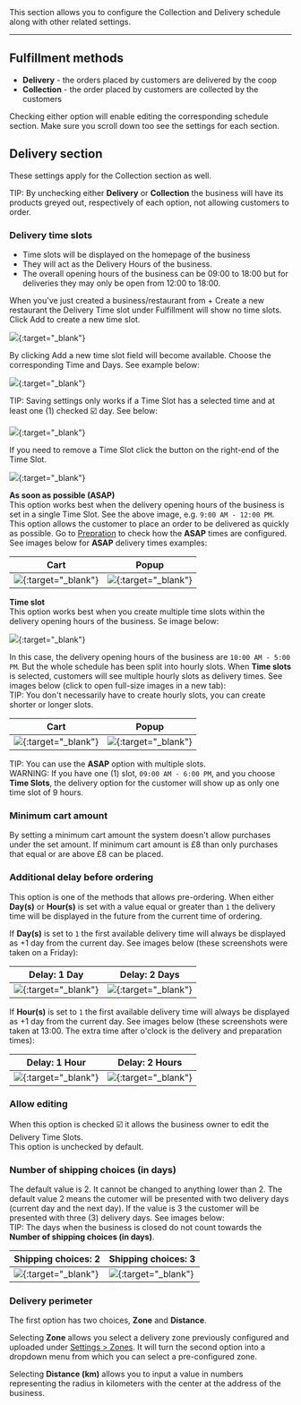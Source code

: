 <div class="alert alert-info" role="alert">
This section allows you to configure the Collection and Delivery schedule along with other related settings.
</div>

* * *

## Fulfillment methods

- **Delivery** - the orders placed by customers are delivered by the coop
- **Collection** - the order placed by customers are collected by the customers

Checking either option will enable editing the corresponding schedule section.
Make sure you scroll down too see the settings for each section.

## Delivery section

<div class="alert alert-info" role="alert">
These settings apply for the Collection section as well.
</div>

<span class="badge badge-info">TIP:</span><span> By unchecking either <strong>Delivery</strong> or <strong>Collection</strong> the business will have its products greyed out, respectively of each option, not allowing customers to order.</span>

### Delivery time slots

<div class="alert alert-warning" role="alert">
<ul>
<li>Time slots will be displayed on the homepage of the business</li>
<li>They will act as the Delivery Hours of the business.</li>
<li>The overall opening hours of the business can be 09:00 to 18:00 but for deliveries they may only be open from 12:00 to 18:00.</li></ul>
</div>

When you've just created a business/restaurant from <span class="badge badge-success">+ Create a new restaurant</span> the Delivery Time slot under Fulfillment will show no time slots.
Click <span class="badge badge-success">Add</span> to create a new time slot.

[![](/assets/images/deliveryTimeSlotsAdd.png)](/assets/images/deliveryTimeSlotsAdd.png){:target="\_blank"}

By clicking <span class="badge badge-success">Add</span> a new time slot field will become available. Choose the corresponding Time and Days. See example below:

[![](/assets/images/deliveryTimeSlotsSelectedWeekend.png)](/assets/images/deliveryTimeSlotsSelectedWeekend.png){:target="\_blank"}

<span class="badge badge-info">TIP:</span><span> Saving settings only works if a Time Slot has a selected time and at least one (1) checked ☑️ day. See below:</span>

[![](/assets/images/deliveryTimeSlotSave.png)](/assets/images/deliveryTimeSlotSave.png){:target="\_blank"}

If you need to remove a Time Slot click the <i class="fas fa-times"></i> button on the right-end of the Time Slot.

[![](/assets/images/deliveryTimeSlotRemove.png)](/assets/images/deliveryTimeSlotRemove.png){:target="\_blank"}

**As soon as possible (ASAP)**<br>
This option works best when the delivery opening hours of the business is set in a single Time Slot. See the above image, e.g. `9:00 AM - 12:00 PM`.
This option allows the customer to place an order to be delivered as quickly as possible. Go to [Prepration](../product-settings/preparation.md) to check how the **ASAP** times are configured.
See images below for **ASAP** delivery times examples:

| Cart                                                                                         | Popup                                                                                          |
| -------------------------------------------------------------------------------------------- | ---------------------------------------------------------------------------------------------- |
| [![](/assets/images/ASAPTimesCart.png)](/assets/images/ASAPTimesCart.png){:target="\_blank"} | [![](/assets/images/ASAPTimesPopup.png)](/assets/images/ASAPTimesPopup.png){:target="\_blank"} |

**Time slot**<br>
This option works best when you create multiple time slots within the delivery opening hours of the business. Se image below:

[![](/assets/images/multipleDeliveryTimeSlots.png)](/assets/images/multipleDeliveryTimeSlots.png){:target="\_blank"}

In this case, the delivery opening hours of the business are `10:00 AM - 5:00 PM`. But the whole schedule has been split into hourly slots. When **Time slots** is selected, customers will see multiple hourly slots as delivery times. See images below (click to open full-size images in a new tab):<br>
<span class="badge badge-info">TIP:</span><span> You don't necessarily have to create hourly slots, you can create shorter or longer slots.</span>

| Cart                                                                                             | Popup                                                                                              |
| ------------------------------------------------------------------------------------------------ | -------------------------------------------------------------------------------------------------- |
| [![](/assets/images/hourlySlotsCart.png)](/assets/images/hourlySlotsCart.png){:target="\_blank"} | [![](/assets/images/hourlySlotsPopup.png)](/assets/images/hourlySlotsPopup.png){:target="\_blank"} |

<span class="badge badge-info">TIP:</span><span> You can use the <strong>ASAP</strong> option with multiple slots.</span><br>
<span class="badge badge-warning">WARNING:</span><span> If you have one (1) slot, `09:00 AM - 6:00 PM`, and you choose <strong>Time Slots</strong>, the delivery option for the customer will show up as only one time slot of 9 hours.</span>

### Minimum cart amount

By setting a minimum cart amount the system doesn't allow purchases under the set amount.
If minimum cart amount is £8 than only purchases that equal or are above £8 can be placed.

### Additional delay before ordering

This option is one of the methods that allows pre-ordering.
When either **Day(s)** or **Hour(s)** is set with a value equal or greater than `1` the delivery time will be displayed in the future from the current time of ordering.

If **Day(s)** is set to `1` the first available delivery time will always be displayed as +1 day from the current day. See images below (these screenshots were taken on a Friday):

| Delay: 1 Day                                                                                             | Delay: 2 Days                                                                                              |
| -------------------------------------------------------------------------------------------------------- | ---------------------------------------------------------------------------------------------------------- |
| [![](/assets/images/additionalDelay1Day.png)](/assets/images/additionalDelay1Day.png){:target="\_blank"} | [![](/assets/images/additionalDelay2Days.png)](/assets/images/additionalDelay2Days.png){:target="\_blank"} |

If **Hour(s)** is set to `1` the first available delivery time will always be displayed as +1 day from the current day. See images below (these screenshots were taken at 13:00. The extra time after o'clock is the delivery and preparation times):

| Delay: 1 Hour                                                                                              | Delay: 2 Hours                                                                                               |
| ---------------------------------------------------------------------------------------------------------- | ------------------------------------------------------------------------------------------------------------ |
| [![](/assets/images/additionalDelay1Hour.png)](/assets/images/additionalDelay1Hour.png){:target="\_blank"} | [![](/assets/images/additionalDelay2Hours.png)](/assets/images/additionalDelay2Hours.png){:target="\_blank"} |

### Allow editing

When this option is checked ☑️ it allows the business owner to edit the Delivery Time Slots.<br>
This option is unchecked by default.

<!---

### Slot approximation

**5 minutes**<br>
Is the default option for the delivery range time which is displayed on the cart.<br>

**15 minutes**<br>
By selecting this option it allows for a wider delivery range time and bring it closer to the current time of ordering. See images below.

| 5 Minutes                                                                                              | 15 Minutes                                                                                               |
| ------------------------------------------------------------------------------------------------------ | -------------------------------------------------------------------------------------------------------- |
| [![](/assets/images/slotApprox5Minutes.png)](/assets/images/slotApprox5Minutes.png){:target="\_blank"} | [![](/assets/images/slotApprox15Minutes.png)](/assets/images/slotApprox15Minutes.png){:target="\_blank"} |

-->

### Number of shipping choices (in days)

The default value is 2. It cannot be changed to anything lower than 2.
The default value 2 means the cutomer will be presented with two delivery days (current day and the next day). If the value is 3 the customer will be presented with three (3) delivery days. See images below:<br>
<span class="badge badge-info">TIP:</span><span> The days when the business is closed do not count towards the **Number of shipping choices (in days)**.</span>

| Shipping choices: 2                                                                                | Shipping choices: 3                                                                                |
| -------------------------------------------------------------------------------------------------- | -------------------------------------------------------------------------------------------------- |
| [![](/assets/images/shippingChoices2.png)](/assets/images/shippingChoices2.png){:target="\_blank"} | [![](/assets/images/shippingChoices3.png)](/assets/images/shippingChoices3.png){:target="\_blank"} |

### Delivery perimeter

The first option has two choices, **Zone** and **Distance**.<br>

Selecting **Zone** allows you select a delivery zone previously configured and uploaded under [Settings > Zones](../../configuration/zones.md). It will turn the second option into a dropdown menu from which you can select a pre-configured zone.

Selecting **Distance (km)** allows you to input a value in numbers representing the radius in kilometers with the center at the address of the business.

